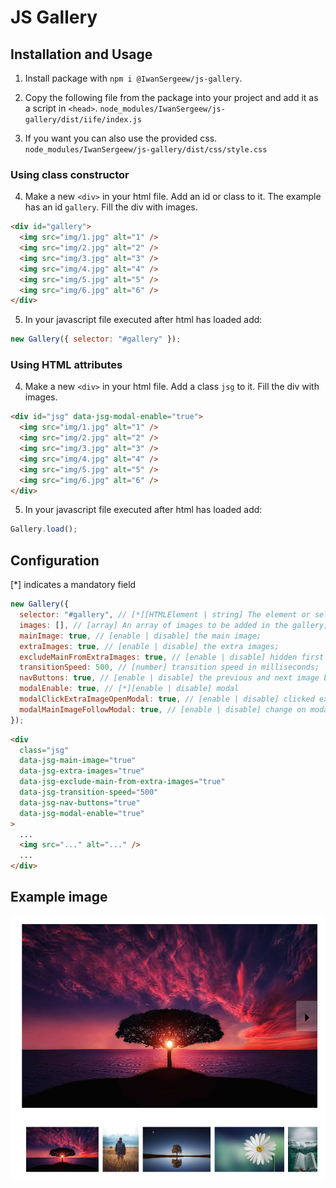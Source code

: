 # JS Gallery

## Installation and Usage

1. Install package with `npm i @IwanSergeew/js-gallery`.

2. Copy the following file from the package into your project and add it as a script in `<head>`.
   `node_modules/IwanSergeew/js-gallery/dist/iife/index.js`

3. If you want you can also use the provided css.
   `node_modules/IwanSergeew/js-gallery/dist/css/style.css`

### Using class constructor

4. Make a new `<div>` in your html file. Add an id or class to it. The example has an id `gallery`. Fill the div with images.

```html
<div id="gallery">
  <img src="img/1.jpg" alt="1" />
  <img src="img/2.jpg" alt="2" />
  <img src="img/3.jpg" alt="3" />
  <img src="img/4.jpg" alt="4" />
  <img src="img/5.jpg" alt="5" />
  <img src="img/6.jpg" alt="6" />
</div>
```

5. In your javascript file executed after html has loaded add:

```javascript
new Gallery({ selector: "#gallery" });
```

### Using HTML attributes

4. Make a new `<div>` in your html file. Add a class `jsg` to it. Fill the div with images.

```html
<div id="jsg" data-jsg-modal-enable="true">
  <img src="img/1.jpg" alt="1" />
  <img src="img/2.jpg" alt="2" />
  <img src="img/3.jpg" alt="3" />
  <img src="img/4.jpg" alt="4" />
  <img src="img/5.jpg" alt="5" />
  <img src="img/6.jpg" alt="6" />
</div>
```

5. In your javascript file executed after html has loaded add:

```javascript
Gallery.load();
```

## Configuration

[*] indicates a mandatory field

```javascript
new Gallery({
  selector: "#gallery", // [*][HTMLElement | string] The element or selector of the gallery images container;
  images: [], // [array] An array of images to be added in the gallery, can be used instead of adding them to the html;
  mainImage: true, // [enable | disable] the main image;
  extraImages: true, // [enable | disable] the extra images;
  excludeMainFromExtraImages: true, // [enable | disable] hidden first image from the extra images;
  transitionSpeed: 500, // [number] transition speed in milliseconds;
  navButtons: true, // [enable | disable] the previous and next image buttons;
  modalEnable: true, // [*][enable | disable] modal
  modalClickExtraImageOpenModal: true, // [enable | disable] clicked extra images open modal
  modalMainImageFollowModal: true, // [enable | disable] change on modal main image changes gallery main image
});
```

```html
<div
  class="jsg"
  data-jsg-main-image="true"
  data-jsg-extra-images="true"
  data-jsg-exclude-main-from-extra-images="true"
  data-jsg-transition-speed="500"
  data-jsg-nav-buttons="true"
  data-jsg-modal-enable="true"
>
  ...
  <img src="..." alt="..." />
  ...
</div>
```

## Example image

![Example image](https://github.com/IwanSergeew/js-gallery/blob/main/example/example.png)

